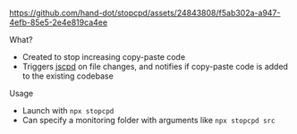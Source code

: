 https://github.com/hand-dot/stopcpd/assets/24843808/f5ab302a-a947-4efb-85e5-2e4e819ca4ee

What?

- Created to stop increasing copy-paste code
- Triggers [jscpd](https://github.com/kucherenko/jscpd) on file changes, and notifies if copy-paste code is added to the existing codebase

Usage

- Launch with `npx stopcpd`
- Can specify a monitoring folder with arguments like `npx stopcpd src`
